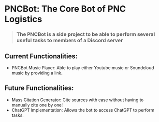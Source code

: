 # PNCBot: The Core Bot of PNC Logistics
> ### The PNCBot is a side project to be able to perform several useful tasks to members of a Discord server
## Current Functionalities:
- PNCBot Music Player: Able to play either Youtube music or Soundcloud music by providing a link.
## Future Functionalities:
- Mass Citation Generator: Cite sources with ease without having to manually cite one by one!
- ChatGPT Implementation: Allows the bot to access ChatGPT to perform tasks.
